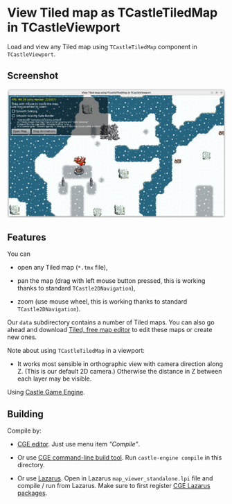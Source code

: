 # View Tiled map as TCastleTiledMap in TCastleViewport

Load and view any Tiled map using `TCastleTiledMap` component in `TCastleViewport`.

## Screenshot

![Screenshot](screenshot.png)

## Features

You can

- open any Tiled map (`*.tmx` file),

- pan the map (drag with left mouse button pressed, this is working thanks to standard `TCastle2DNavigation`),

- zoom (use mouse wheel, this is working thanks to standard `TCastle2DNavigation`).

Our `data` subdirectory contains a number of Tiled maps. You can also go ahead and download [Tiled, free map editor](https://www.mapeditor.org/) to edit these maps or create new ones.

Note about using `TCastleTiledMap` in a viewport:

- It works most sensible in orthographic view with camera direction along Z. (This is our default 2D camera.) Otherwise the distance in Z between each layer may be visible.

Using [Castle Game Engine](https://castle-engine.io/).

## Building

Compile by:

- [CGE editor](https://castle-engine.io/manual_editor.php). Just use menu item _"Compile"_.

- Or use [CGE command-line build tool](https://castle-engine.io/build_tool). Run `castle-engine compile` in this directory.

- Or use [Lazarus](https://www.lazarus-ide.org/). Open in Lazarus `map_viewer_standalone.lpi` file and compile / run from Lazarus. Make sure to first register [CGE Lazarus packages](https://castle-engine.io/lazarus).
